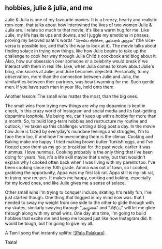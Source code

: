 ## hobbies, julie & julia, and me

Julie & Julia is one of my favourite movies. It is a breezy, hearty and realistic rom-com, that talks about how intertwined the lives of two women Julie & Julia are. 
I relate so much to that movie, it's like a warm hug for me. Like Julie, my life has its ups and downs, and I juggle my emotions in phases, proving my beloved paati's  words
"ரொம்ப சிரிச்சா, அப்பரம் அழுவ" (the vice-versa is possible too, and that's the way to look at it). The movie talks about finding solace in trying new things, 
like how Julie begins to take up the challenge to cook her way through Julia Child's cookbook and blog about it. Also, how our obsession over someone or a celebrity would break if we interact with them in real life.
Like, when Julia comes to know about Julie's blog, she snarks at Julie, and Julie becomes dejected. Personally, to my observation, more than the connection between Julie and Julia, the similarities between their partners, was heart-warming for me. 
Such gentle men. If you have such men in your life, hold onto them.

Another lesson: The small wins matter the most, than the big ones. 

The small wins from trying new things are why my dopamine is kept in check, in this crazy world of Instagram and social media and its fast-getting dopamine loophole.
Me being me, can't keep up with a hobby for more than a month. So, to build long-term hobbies and restructure my routine and outlook, I've taken up this challenge: writing a blog post a day.
In the movie how Julie is fazed by everyday's mundane feelings and struggles, I'm to face them too, if and how I'm overcoming them is the climax.
Cooking and Baking make me happy. I tried making brown butter Turkish eggs, and I've fixated upon them as my go-to breakfast for the past week, earlier it was hummus. I love hummus.
Cooking probably is the only thing that I've been doing for years. Yes, it's a life skill maybe that's why, but that wouldn't explain why I cooked often back when I was living with my parents too. I've been cooking since my 10th grade.
Amma was out of town, so I cooked, grabbing the opportunity, Appa was my first lab rat. Appa still is my lab rat, in trying new recipes. It makes me happy, cooking and baking, especially for my loved ones, and like Julie gives me a sense of solace.

Other small wins I'm trying to conquer include, skating. It's really fun, I've just started though. One thing that tingged in my mind now was: that I needed to sway my weight from one side to the other to glide through with my skates, similarly swaying
through "அழுகை" and "சிரிப்பு" will let me glide through along with my small wins. One day at a time, I'm going to build hobbies that excite me and keep me looped just like how Instagram did. 
It would be tough, but I'm going to give my all.

A Tamil song that instantly uplifts: [![Pala Palakara]](https://www.youtube.com/watch?v=gSp-4Nrzkbw). 

Taata! 
